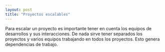 ```yaml
---
layout: post
title: "Proyectos escalables"
---
```


Para escalar un proyecto es importante<!--more--> tener en cuenta los equipos de desarrollos y sus interacciones. De nada sirve tener separados los proyectos y varios equipos trabajando en todos los proyectos. Esto genera dependencias de trabajo.

